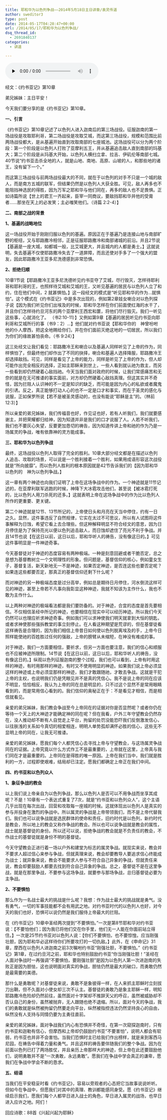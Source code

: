 ```yaml
---
title: 耶和华为以色列争战——2014年5月18日主日讲章/袁灵传道
author: sweditor3
type: post
date: 2014-05-17T04:28:47+00:00
url: /2014/05/17/耶和华为以色列争战/
dsq_thread_id:
  - 2691840137
categories:
  - 讲道

---
```

<div id="c-11050" class="grandmp3">
  <audio src="https://t5.shwchurch.org/wp-content/uploads/2014/05/2014年5月18日讲道录音.mp3" controls false preload="none" autobuffer="false"></audio>
</div>

经文：《约书亚记》第10章

弟兄姊妹：主日平安！

今天我们要分享的是《约书亚记》第10章。

**一、引言**

《约书亚记》第10章记述了以色列人进入迦南后的第三场战役。征服迦南的第一场战役是攻取耶利哥，第二场战役是攻取艾城，而这第三场战役，规模和范围比前两场战役都大，是从基遍开始直到攻取南部的七座城池。这场战役可以分为两个阶段：第一个阶段是以色列人打败了亚摩利五王，并从基遍追击敌人直到南部的玛基大；第二个阶段是从玛基大开始，以色列人横扫立拿、拉吉、伊矶伦等南部七城。40节说“约书亚击杀全地的人，就是山地、南地、高原、山坡的人，和那些地的诸王，没有留下一个。”

而这第三场战役与前两场战役最大的不同，就在于以色列的对手不只是一个城的敌人，而是南方五城的联军，但结果仍然是以色列人大获全胜。可见，敌人再多也不能阻挡神选民的得胜，因为万军之耶和华与他们同在，再多的敌人也不足畏惧。正如诗篇所说【世上的君王一齐起来，臣宰一同商议，要敌挡耶和华并他的受膏者……那坐在天上的必发笑；主必嗤笑他们。（诗篇 2:2-4）】

**二、南部之战的背景**

**1、基遍的战略地位**

这一场战役开始于刚刚归服以色列的基遍。原因正在于基遍乃是连接山地与南部旷野的枢纽，又与耶路撒冷相邻，正是征服耶路撒冷和南部诸城的前沿。并且2节说【基遍是一座大城，如都城一般，比艾城更大，并且城内的人都是勇士。】这就说明，失去基遍不仅使耶路撒冷失去了一道屏障，而且还使对手多了一个强大的盟友，因此耶路撒冷王亚多尼洗德感到非常恐惧。

**2、拒绝归顺**

10章1节说【耶路撒冷王亚多尼洗德听见约书亚夺了艾城，尽行毁灭，怎样待耶利哥和耶利哥的王，也照样待艾城和艾城的王，又听见基遍的居民与以色列人立了和约，住在他们中间，2 就甚惧怕。】这一段经文的模式是“听见耶和华的作为…就惧怕”。这个模式在《约书亚记》中是多次出现的，例如第2章妓女喇合对以色列探子说【因为我们听见你们出埃及的时候，耶和华怎样在你们前面使红海的水干了，并且你们怎样待约旦河东的两个亚摩利王西宏和噩，将他们尽行毁灭。我们一听见这些事，心就消化了。 （书2:10-11）】又例如第9章【基遍的居民听见约书亚向耶利哥和艾城所行的事（书9：2）…】他们就对约书亚说【耶和华你的　神曾吩咐他的仆人摩西，把这全地赐给你们，并在你们面前灭绝这地的一切居民，所以我们为你们的缘故甚怕丧命。（书 9:24）】

这三处经文让我们看见：耶路撒冷王和喇合以及基遍人同样听见了上帝的作为，同样惧怕了，但最终他们却作出了不同的抉择，喇合和基遍人选择降服，耶路撒冷王却选择敌挡。可见，同样是看见了上帝的能力，同样是听见了上帝的作为，但人却可能作出完全相反的选择，正如主耶稣来到世上，一些人看到就认祂为救主，而另一些看到却仍然硬着心敌挡祂。今天当我们面对政府的时候，让我们常感痛苦和无奈的就是在无可推诿的事实面前，对方却仍然硬着心敌挡真理。但这其实并不奇怪，因为拦阻人认识神的不一定是知识的缺乏，而可能是因为内心的私欲或者魔鬼的引诱。反之，真正能够打动人心的也不一定是口才和事实，而在于圣灵的感化与说服，正如保罗所说【若不是被圣灵感动的，也没有能说“耶稣是主”的。（林前12:3）】

所以亲爱的弟兄姊妹，我们传福音也好，作见证也好，若有人听我们，我们就要感谢主，并把荣耀都归给神，因为知道并非是我们的口才说服了人。人若不听我们，我们也不要灰心失望，反要更加恳切的祷告，因为知道传讲上帝和祂的作为乃是一场属灵的争战，唯有依靠神的灵方能成事。

**三、耶和华为以色列争战**

最终，这场战役以色列人取得了完全的胜利。10章大部分经文都是在描述以色列人追击、攻取的场景，可以说是一个胜利接着一个胜利，如果用成语形容这次战役就是“所向披靡”。而以色列人胜利的根本原因就是42节告诉我们的【因为耶和华以色列的　神为以色列争战。】

这一章有两个神迹也向我们证明了上帝在这场争战中的作为。一个神迹就是11节记述的，在亚摩利联军逃跑的时候，神降下大冰雹攻击他们，甚至说【被冰雹打死的，比以色列人用刀杀死的还多。】这就表明上帝在这场争战中的作为比以色列人所作的更重要、更关键。

第二个神迹就是12节、13节所记的，上帝使日头和月亮在天当中停住，约有一日之久。显然，这件事违反了自然规律，它实在太过不可思议，所以有人试图将这件事解释为日蚀，希望它看上去合理些。但这种解释明显不符合经文的意思，因为日月停住是为了保持亮光以便以色列追击敌人，而日蚀却遮住了亮光不利于争战。并且14节也说【在这日以前，这日以后，耶和华听人的祷告，没有像这日的。】可见这件事明显是一件神迹奇事。

今天基督徒对于神迹的态度容易有两种极端。一种是刻意回避或者干脆否定，总之是想为基督教树立一个文明理性的形象。但问题是，基督信仰的核心，例如童女生子，基督复活，新天新地无一不是神迹，如果否定神迹，是否连这些也要否定呢？如果连这些都要否定，那真正的基督信仰还剩下什么呢？

而对神迹的另一种极端态度是过分高举，例如总是期待日月停住，河水倒流这样可见的神迹，甚至上帝若不凡事向我彰显这种神迹，我就不知该为主作什么，我也不敢为主作什么。

以上两种对神迹的极端看法都是我们要防备的。对于神迹，合宜的态度是首先要相信。不仅相信圣经中所记的神迹，也要相信在现实中可以经历神迹。所以我们今天仍然可以也理应祈求神迹奇事。例如我们可以求神使我们明天就拿到大恒的钥匙，或者求神使那些强拆教堂的事立刻停止。在人看这种期望是荒谬的，但在基督徒看这样祷告是合理的，因为我们相信上帝昔日如何使以色列脱离埃及的手，上帝今日照样能使祂的百姓胜过任何的强敌，上帝的膀臂从未缩短，在神没有难成的事。

对于神迹，我们一方面要相信，要祈求，但另一方面也要注意，我们的信心和顺服也不应被神迹所限制。14节说【在这日以前，这日以后，耶和华听人的祷告，没有像这日的。】纵观以色列征服迦南的整个过程，我们也可以看到，上帝有时用这样的神迹，有时用那样的神迹，有时又不使用明显的神迹。如果我们说上帝必须显这样的神迹或上帝必须显那样的神迹，我们才敢跟随祂，才敢去争战。这就是干犯上帝的主权，也说明我们仍是凭眼见并不是真的凭信心。我不是说上帝的同在应该不明显，恰恰相反，我认为上帝的同在总是明显的，只不过这个显然不是常用眼睛看到的，而是常用信心看到的。我们信仰的奥秘正在于：不是看见才相信，而是相信就看见。

亲爱的弟兄姊妹，我们教会争战至今上帝同在的证据对你是否显然呢？或者你仍在等待一个天上的大神迹才能确定神的同在呢？但在我看，户外三年守望教会仍然存在，没人推动却不断有人自觉走上平台，拘留的处罚没能恐吓我们反倒激发信心，以往肤浅的关系如今真切的相爱相连，明明人单势孤却满怀必胜的信心，这些无不显明上帝的同在，让我无可推诿。

亲爱的弟兄姊妹，愿我们每个人都凭信心去寻找上帝与守望教会，与这场属灵争战同在的证据。上帝究竟以什么方式作工不是最重要的，上帝就在这里，上帝真与我们同在才是最重要的。上帝同在是得胜的唯一原因。上帝在我们当中，我们就是胜利的一方，过程即使艰难，结局却已注定。愿我们都确定上帝正在我们中间。

**四、约书亚和以色列众人**

**1、象征争战的教会**

以上我们说上帝亲自为以色列争战，那么以色列人是否可以不用争战而坐享其成呢？不是！10章有一个表达式重复了7次，就是“约书亚和以色列众人”，这个主语几乎出现在每次出战，回营和攻取每一座城的时候。这就体现出以色列人是真实的参与并投身在激烈的争战中。所以属灵的争战是上帝带领我们，而不是上帝代替我们。我们也可以说争战就是选民群体的使命和责任，旧约时代是以色列，新约时代是教会，所以地上的教会又称作争战的教会。所以也可以说争战就是教会的属性，战士就是基督徒的身份。所以还可以说，拒绝争战的教会就是不负责任的教会，不作战士的基督徒就是身份不明的基督徒。

今天守望教会正进行着一场以户外和建堂为标志的属灵争战。就现实来说，教会并不要求人超过信心来参与争战，但就真理来说，教会却要教导人要追求信心终能成为战士；就异象来说，教会不能要求人参与不符合自己异象的争战，但就责任来说，教会却要鼓励人都要去找到符合自己异象的争战。总之，基督徒不是在这里争战，就是在那里争战，不要参与这场争战，就要参与那场争战，总归基督徒必要为主争战。

**2、不要惧怕**

那么作为一名战士最大的挑战是什么呢？我想：作为战士最大的挑战就是勇气。没有勇气，一切的军事技能都不会有用武之地。对约书亚时代的以色列人也好，对今天的我们也好，恐惧可以说仍然是我们服侍上帝最大的拦阻。

在《约书亚记》10章中圣经两次提到“不要惧怕。”一次是第8节耶和华对约书亚说：【不要怕他们；因为我已将他们交在你手里，他们无一人能在你面前站立得住。】一次是25节约书亚对以色列人说：【你们不要惧怕，也不要惊惶。应当刚强壮胆，因为耶和华必这样待你们所要攻打的一切仇敌。】此外，在《申命记》31章，摩西在以色列人进迦南之前3次嘱咐约书亚“刚强壮胆，不要惧怕。”《约书亚记》第1章，在过约旦河之前，耶和华也特别鼓励约书亚“你当刚强壮胆！”圣经在人面对争战时一再强调“不要惧怕，要刚强壮胆”是因为以色列人第一次进迦南的失败正是因为胆怯，这也说明面对真实的争战，胆怯仍然是最大的破口，而勇敢仍然是最需要的美德。

那什么是勇敢呢？对基督徒来说，勇敢不是象彼得一样，在人来抓主耶稣时立刻拔刀出鞘，但不久面对小使女却三次不认主。基督徒的勇敢乃是象主耶稣一样，明知耶路撒冷危险却仍然前往，虽然面对十字架却不推辞天父的呼召，虽然被威胁却不否认自己的身份，虽然被抛弃，无人跟随也绝不退缩。所以，面对今天的争战，我们的勇敢就是纵然被拘留仍然要走向平台，纵然被指控违法仍然坚持良心的自由，纵然没有人支持与同情仍要为主勇往直前。

亲爱的弟兄姊妹，面对争战我们内心有恐惧并不奇怪，在第一次窥探迦南时，只有约书亚和迦勒有信心，但摩西和上帝却仍鼓励约书亚“不要害怕”，说明人都会有软弱，约书亚也并非不会害怕。当我们恐惧时主已给我们作出榜样，就是来到客西马尼园，在祷告中得着力量和勇气。并且这样的祷告要伴随我们的整个争战。因为在前面以色列已打了两场胜仗，并且亲历上帝那样大的神迹，但上帝在此还要鼓励他们，说明勇敢并不是“一次勇敢，永远勇敢”。愿我们在争战中学会真正的谦卑，愿我们在争战中学会不断的恳求。

**五、结语**

当我们在平安稳妥时看《约书亚记》，容易以旁观者的心态把它当故事说说听听。但如今在争战中，但愿我们对其中的真理、教训都能感同身受。愿《约书亚记》继续启示我们，愿我们每个人都早日进入战士的角色，早日进入属灵的战场，也早日进入应许之地。阿们！

回应诗歌：88首《兴起兴起为耶稣》